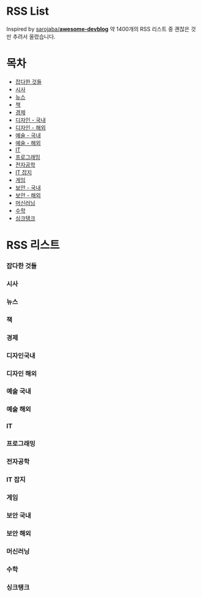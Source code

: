 # RSS List
Inspired by [sarojaba/**awesome-devblog**](https://github.com/sarojaba/awesome-devblog)
약 1400개의 RSS 리스트 중 괜찮은 것만 추려서 올렸습니다.

# 목차

- [잡다한 것들](#잡다한-것들)
- [시사](#시사)
- [뉴스](#뉴스)
- [책](#책)
- [경제](#경제)
- [디자인 - 국내](#디자인-국내)
- [디자인 - 해외](#디자인-해외)
- [예술 - 국내](#국내)
- [예술 - 해외](#예술-해외)
- [IT](#IT)
- [프로그래밍](#프로그래밍)
- [전자공학](#전자공학)
- [IT 잡지](#IT-잡지)
- [게임](#게임)
- [보안 - 국내](#보안-국내)
- [보안 - 해외](#보안-해외)
- [머신러닝](#머신러닝)
- [수학](#수학)
- [싱크탱크](#싱크탱크)

# RSS 리스트

###  잡다한 것들

### 시사

### 뉴스

### 책

### 경제

### 디자인국내

### 디자인 해외

### 예술 국내

### 예술 해외

### IT

### 프로그래밍

### 전자공학

### IT 잡지

### 게임

### 보안 국내

### 보안 해외

### 머신러닝

### 수학

### 싱크탱크